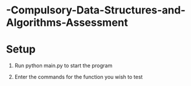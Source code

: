 # -Compulsory-Data-Structures-and-Algorithms-Assessment


# Setup

1. Run python main.py to start the program

2. Enter the commands for the function you wish to test